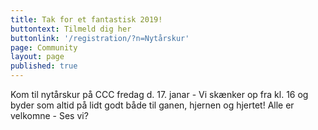 ```yaml
---
title: Tak for et fantastisk 2019!
buttontext: Tilmeld dig her
buttonlink: '/registration/?n=Nytårskur'
page: Community
layout: page
published: true
---
```


Kom til nytårskur på CCC fredag d. 17. janar - Vi skænker op fra kl. 16 og byder som altid på lidt godt både til ganen, hjernen og hjertet! Alle er velkomne - Ses vi?

